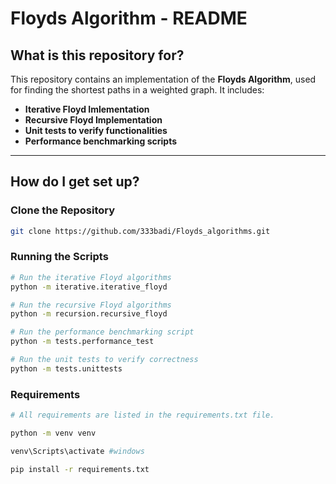 # Floyds Algorithm - README

## **What is this repository for?**  

This repository contains an implementation of the **Floyds Algorithm**, used for finding the shortest paths in a weighted graph. It includes:  

- **Iterative Floyd Imlementation**  
- **Recursive Floyd Implementation**  
- **Unit tests to verify functionalities**  
- **Performance benchmarking scripts**  

---

## **How do I get set up?**  

### **Clone the Repository**  
```sh
git clone https://github.com/333badi/Floyds_algorithms.git
```


### **Running the Scripts**


```sh
# Run the iterative Floyd algorithms
python -m iterative.iterative_floyd
```

```sh
# Run the recursive Floyd algorithms
python -m recursion.recursive_floyd
```

```sh
# Run the performance benchmarking script
python -m tests.performance_test
```

```sh
# Run the unit tests to verify correctness
python -m tests.unittests
```

### **Requirements**

```sh
# All requirements are listed in the requirements.txt file. 

python -m venv venv

venv\Scripts\activate #windows

pip install -r requirements.txt
```